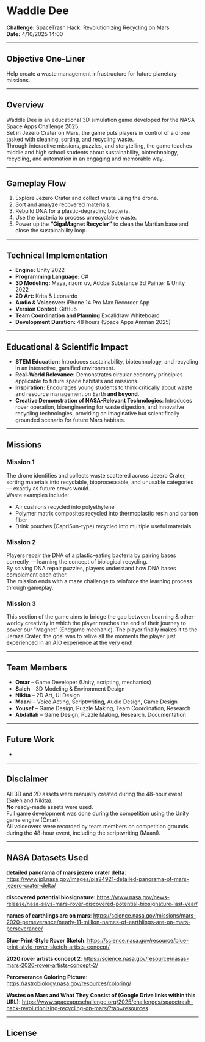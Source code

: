 # Waddle Dee

**Challenge:** SpaceTrash Hack: Revolutionizing Recycling on Mars  
**Date:** 4/10/2025 14:00  

---

## Objective One-Liner
Help create a waste management infrastructure for future planetary missions.

---

## Overview
Waddle Dee is an educational 3D simulation game developed for the NASA Space Apps Challenge 2025.  
Set in Jezero Crater on Mars, the game puts players in control of a drone tasked with cleaning, sorting, and recycling waste.  
Through interactive missions, puzzles, and storytelling, the game teaches middle and high school students about sustainability, biotechnology, recycling, and automation in an engaging and memorable way.

---

## Gameplay Flow
1. Explore Jezero Crater and collect waste using the drone.  
2. Sort and analyze recovered materials.  
3. Rebuild DNA for a plastic-degrading bacteria.  
4. Use the bacteria to process unrecyclable waste.  
5. Power up the **“GigaMagnet Recycler”** to clean the Martian base and close the sustainability loop.

---

## Technical Implementation
- **Engine:** Unity 2022  
- **Programming Language:** C#  
- **3D Modeling:** Maya, rizom uv, Adobe Substance 3d Painter & Unity 2022
- **2D Art:** Krita & Leonardo
- **Audio & Voiceover:** iPhone 14 Pro Max Recorder App  
- **Version Control:** GitHub
- **Team Coordination and Planning** Excalidraw Whiteboard
- **Development Duration:** 48 hours (Space Apps Amman 2025)

---

## Educational & Scientific Impact
- **STEM Education:** Introduces sustainability, biotechnology, and recycling in an interactive, gamified environment.  
- **Real-World Relevance:** Demonstrates circular economy principles applicable to future space habitats and missions.  
- **Inspiration:** Encourages young students to think critically about waste and resource management on Earth **and beyond**.
- **Creative Demonstration of NASA-Relevant Technologies**: Introduces rover operation, bioengineering for waste digestion, and innovative recycling technologies, providing an imaginative but scientifically grounded scenario for future Mars habitats.

---

## Missions

### Mission 1
The drone identifies and collects waste scattered across Jezero Crater, sorting materials into recyclable, bioprocessable, and unusable categories — exactly as future crews would.  
Waste examples include:  
- Air cushions recycled into polyethylene  
- Polymer matrix composites recycled into thermoplastic resin and carbon fiber  
- Drink pouches (CapriSun-type) recycled into multiple useful materials  

### Mission 2
Players repair the DNA of a plastic-eating bacteria by pairing bases correctly — learning the concept of biological recycling.  
By solving DNA repair puzzles, players understand how DNA bases complement each other.  
The mission ends with a maze challenge to reinforce the learning process through gameplay.

### Mission 3
This section of the game aims to bridge the gap between Learning & other-worldy creativity in which the player reaches the end of their journey to power our "Magnet" (Endgame mechanic). The player finally makes it to the Jeraza Crater, the goal was to relive all the moments the player just experienced in an AIO experience at the very end!

---

## Team Members
- **Omar** – Game Developer (Unity, scripting, mechanics)  
- **Saleh** – 3D Modeling & Environment Design  
- **Nikita** – 2D Art, UI Design  
- **Maani** – Voice Acting, Scriptwriting, Audio Design, Game Design  
- **Yousef** – Game Design, Puzzle Making, Team Coordination, Research  
- **Abdallah** – Game Design, Puzzle Making, Research, Documentation  

---

## Future Work
- 

---

## Disclaimer
All 3D and 2D assets were manually created during the 48-hour event (Saleh and Nikita).  
**No** ready-made assets were used.  
Full game development was done during the competition using the Unity game engine (Omar).  
All voiceovers were recorded by team members on competition grounds during the 48-hour event, including the scriptwriting (Maani).

---

## NASA Datasets Used

**detailed panorama of mars jezero crater delta**: https://www.jpl.nasa.gov/images/pia24921-detailed-panorama-of-mars-jezero-crater-delta/

**discovered potential biosignature**: https://www.nasa.gov/news-release/nasa-says-mars-rover-discovered-potential-biosignature-last-year/

**names of earthlings are on mars**: https://science.nasa.gov/missions/mars-2020-perseverance/nearly-11-million-names-of-earthlings-are-on-mars-perseverance/

**Blue-Print-Style Rover Sketch**: https://science.nasa.gov/resource/blue-print-style-rover-sketch-artists-concept/

**2020 rover artists concept 2**: https://science.nasa.gov/resource/nasas-mars-2020-rover-artists-concept-2/

**Perceverance Coloring Picture**: https://astrobiology.nasa.gov/resources/coloring/

**Wastes on Mars and What They Consist of (Google Drive links within this URL)**: https://www.spaceappschallenge.org/2025/challenges/spacetrash-hack-revolutionizing-recycling-on-mars/?tab=resources


---

## License

